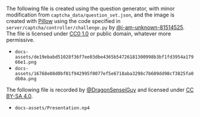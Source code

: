 The following file is created using the question generator, with minor modification from `captcha_data/question_set.json`, and the image is created with [Pillow](https://pillow.readthedocs.io/) using the code specified in `server/captcha/controller/challenge.py` by [@i-am-unknown-81514525](https://github.com/i-am-unknown-81514525). The file is licensed under [CC0 1.0](https://creativecommons.org/publicdomain/zero/1.0) or public domain, whatever more permissive.

- `docs-assets/de19ebabd51028f36f7ee03dbe4365b54726181300998b3bf1fd3954a17966e1.png`
- `docs-assets/16768e08d0bf01f942995f0077ef5e6718aba3298c7b609dd98cf3825fa0db0a.png`

The following file is recorded by [@DragonSenseiGuy](https://github.com/DragonSenseiGuy) and licensed under [CC BY-SA 4.0](https://creativecommons.org/licenses/by-sa/4.0/).

- `docs-assets/Presentation.np4`

